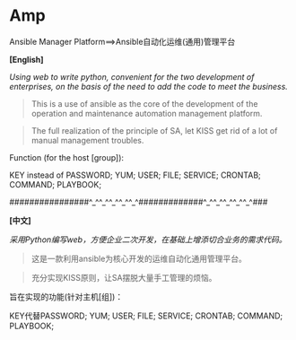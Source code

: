 # Amp
Ansible Manager Platform==>Ansible自动化运维(通用)管理平台

**[English]**

*Using web to write python, convenient for the two development of enterprises, on the basis of the need to add the code to meet the business.*

>This is a use of ansible as the core of the development of the operation and maintenance automation management platform.

>The full realization of the principle of SA, let KISS get rid of a lot of manual management troubles.

Function (for the host [group]):

KEY instead of PASSWORD;
YUM;
USER;
FILE;
SERVICE;
CRONTAB;
COMMAND;
PLAYBOOK;

################^\_^^\_^^\_^^\_^^\_^#############^\_^^\_^^\_^^\_^^\_^###

**[中文]**

*采用Python编写web，方便企业二次开发，在基础上增添切合业务的需求代码。*

>这是一款利用ansible为核心开发的运维自动化通用管理平台。

>充分实现KISS原则，让SA摆脱大量手工管理的烦恼。

旨在实现的功能(针对主机[组])：

KEY代替PASSWORD;
YUM;
USER;
FILE;
SERVICE;
CRONTAB;
COMMAND;
PLAYBOOK;

